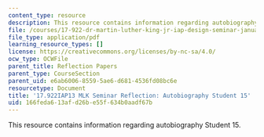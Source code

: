 ```yaml
---
content_type: resource
description: This resource contains information regarding autobiography Student 15.
file: /courses/17-922-dr-martin-luther-king-jr-iap-design-seminar-january-iap-2013/166feda613afd26be55f634b0aadf67b_MIT17_922IAP13_RefPapr3Q.pdf
file_type: application/pdf
learning_resource_types: []
license: https://creativecommons.org/licenses/by-nc-sa/4.0/
ocw_type: OCWFile
parent_title: Reflection Papers
parent_type: CourseSection
parent_uid: e6ab6006-8559-5ae6-d681-4536fd08bc6e
resourcetype: Document
title: '17.922IAP13 MLK Seminar Reflection: Autobiography Student 15'
uid: 166feda6-13af-d26b-e55f-634b0aadf67b
---
```

This resource contains information regarding autobiography Student 15.
